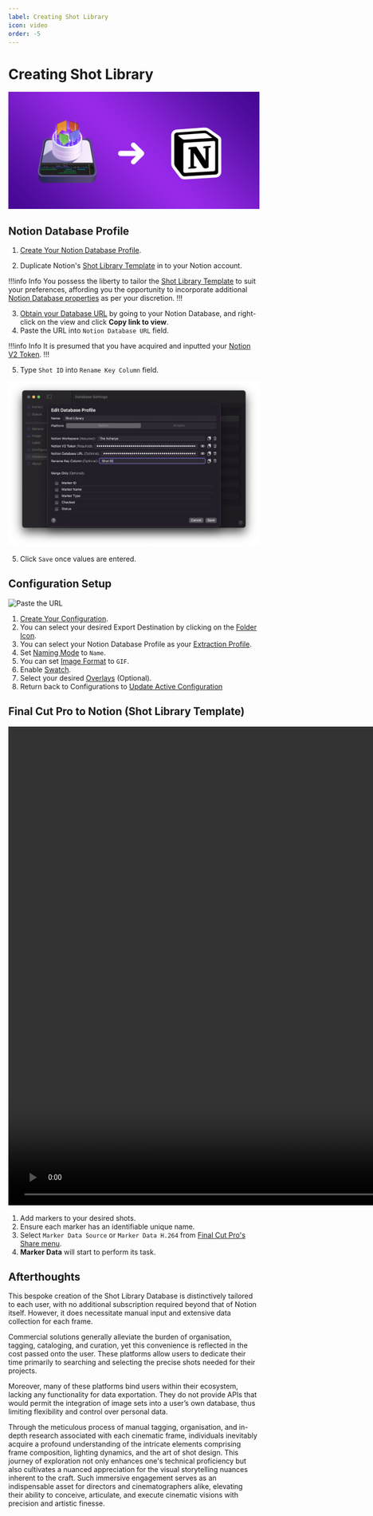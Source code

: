 ```yaml
---
label: Creating Shot Library
icon: video
order: -5
---
```

# Creating Shot Library

![](/assets/content-banner-notion.png)

## Notion Database Profile

1. [Create Your Notion Database Profile](/user-guide/databases/#creating-notion-database-profile).

2. Duplicate Notion's [Shot Library Template](/user-guide/databases/#notion-template) in to your Notion account.

!!!info Info
You possess the liberty to tailor the [Shot Library Template](/user-guide/databases/#notion-template) to suit your preferences, affording you the opportunity to incorporate additional [Notion Database properties](https://www.notion.so/help/database-properties) as per your discretion.
!!!

3. [Obtain your Database URL](/databases/notion-prerequisite/#obtain-your-database-url) by going to your Notion Database, and right-click on the view and click **Copy link to view**.
4. Paste the URL into `Notion Database URL` field.

!!!info Info
It is presumed that you have acquired and inputted your [Notion V2 Token](/databases/notion-prerequisite/#obtain-your-session-token).
!!!

5. Type `Shot ID` into `Rename Key Column` field. 

![Paste URL](/assets/md-creating-shot-library-01.png)

5. Click `Save` once values are entered.

## Configuration Setup

![Paste the URL](/assets/md-creating-shot-library-02.gif)

1. [Create Your Configuration](/user-guide/configurations/#add-configuration).
2. You can select your desired Export Destination by clicking on the [Folder Icon](/user-guide/general/#export-destination).
3. You can select your Notion Database Profile as your [Extraction Profile](/user-guide/general/#extraction-profile).
4. Set [Naming Mode](/user-guide/image/#naming-mode) to `Name`.
5. You can set [Image Format](/user-guide/image/#image-format) to `GIF`.
6. Enable [Swatch](/user-guide/image/#swatch).
7. Select your desired [Overlays](/user-guide/label/#overlays) (Optional).
8. Return back to Configurations to [Update Active Configuration](/user-guide/configurations/#update-active-configuration)

## Final Cut Pro to Notion (Shot Library Template)

<video controls width="1920">
  <source src="/assets/md-creating-shot-library-03.mp4" type="video/mp4">
Your browser does not support the video tag.
</video>

<br>

1. Add markers to your desired shots.
2. Ensure each marker has an identifiable unique name.
3. Select `Marker Data Source` or `Marker Data H.264` from [Final Cut Pro's Share menu](user-guide/share-destination/).
4. **Marker Data** will start to perform its task.

## Afterthoughts

This bespoke creation of the Shot Library Database is distinctively tailored to each user, with no additional subscription required beyond that of Notion itself. However, it does necessitate manual input and extensive data collection for each frame.

Commercial solutions generally alleviate the burden of organisation, tagging, cataloging, and curation, yet this convenience is reflected in the cost passed onto the user. These platforms allow users to dedicate their time primarily to searching and selecting the precise shots needed for their projects.

Moreover, many of these platforms bind users within their ecosystem, lacking any functionality for data exportation. They do not provide APIs that would permit the integration of image sets into a user’s own database, thus limiting flexibility and control over personal data.

Through the meticulous process of manual tagging, organisation, and in-depth research associated with each cinematic frame, individuals inevitably acquire a profound understanding of the intricate elements comprising frame composition, lighting dynamics, and the art of shot design. This journey of exploration not only enhances one's technical proficiency but also cultivates a nuanced appreciation for the visual storytelling nuances inherent to the craft. Such immersive engagement serves as an indispensable asset for directors and cinematographers alike, elevating their ability to conceive, articulate, and execute cinematic visions with precision and artistic finesse.